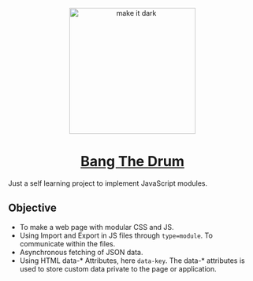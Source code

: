 <p align="center">
  <img  alt="make it dark" height="256px" width="256px" src="https://cdn2.iconfinder.com/data/icons/analytic-investment-and-balanced-scorecard/512/408_drum_drums_instrument_kit_musical_sound_design_producstion-512.png">
</p>
<h1 align="center"><a href="https://mondal10.github.io/Bang-The-Drum/">Bang The Drum</a></h1>

Just a self learning project to implement JavaScript modules. 

## Objective
- To make a web page with modular CSS and JS.
- Using Import and Export in JS files through `type=module`. To communicate within the files.
- Asynchronous fetching of JSON data.
- Using HTML data-* Attributes, here `data-key`. The data-* attributes is used to store custom data private to the page or application.
